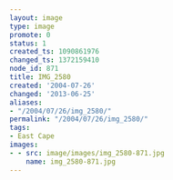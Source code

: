 ```yaml
---
layout: image
type: image
promote: 0
status: 1
created_ts: 1090861976
changed_ts: 1372159410
node_id: 871
title: IMG_2580
created: '2004-07-26'
changed: '2013-06-25'
aliases:
- "/2004/07/26/img_2580/"
permalink: "/2004/07/26/img_2580/"
tags:
- East Cape
images:
- - src: image/images/img_2580-871.jpg
    name: img_2580-871.jpg
---
```


